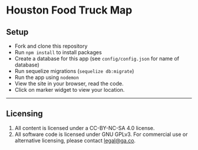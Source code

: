 # Houston Food Truck Map

## Setup

* Fork and clone this repository
* Run `npm install` to install packages
* Create a database for this app (see `config/config.json` for name of database)
* Run sequelize migrations (`sequelize db:migrate`)
* Run the app using `nodemon`
* View the site in your browser, read the code.
* Click on marker widget to view your location.


---

## Licensing
1. All content is licensed under a CC-BY-NC-SA 4.0 license.
2. All software code is licensed under GNU GPLv3. For commercial use or alternative licensing, please contact legal@ga.co.
